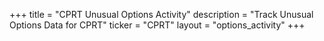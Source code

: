 +++
title = "CPRT Unusual Options Activity"
description = "Track Unusual Options Data for CPRT"
ticker = "CPRT"
layout = "options_activity"
+++

